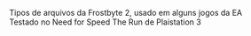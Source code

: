 Tipos de arquivos da Frostbyte 2, usado em alguns jogos da EA  
Testado no Need for Speed The Run de Plaistation 3  
